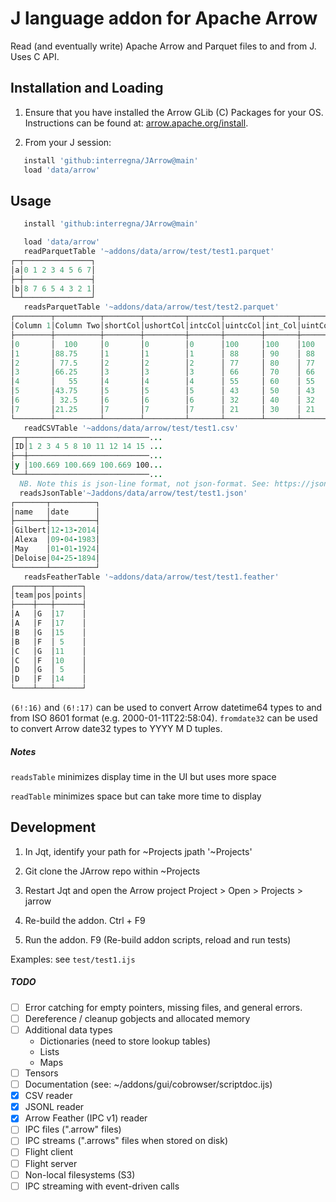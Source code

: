 # J language addon for Apache Arrow
Read (and eventually write) Apache Arrow and Parquet files to and from J.
Uses C API.

## Installation and Loading
1) Ensure that you have installed the Arrow GLib (C) Packages for your OS. Instructions can be found at: [arrow.apache.org/install](https://arrow.apache.org/install/).

2) From your J session:
```j
   install 'github:interregna/JArrow@main'
   load 'data/arrow'
```

## Usage
```j
   install 'github:interregna/JArrow@main'

   load 'data/arrow'
   readParquetTable '~addons/data/arrow/test/test1.parquet'
┌─┬───────────────┐
│a│0 1 2 3 4 5 6 7│
├─┼───────────────┤
│b│8 7 6 5 4 3 2 1│
└─┴───────────────┘
   readsParquetTable '~addons/data/arrow/test/test2.parquet'
┌────────┬──────────┬────────┬─────────┬───────┬────────┬───────┬───────┬────────┬────────┬────────┬──────────┬──────────┬───────────┬────────────┬─────────┬─────────┬───────┬───────────────┐
│Column 1│Column Two│shortCol│ushortCol│intcCol│uintcCol│int_Col│uintCol│int16Col│int32Col│int64Col│float32Col│float64Col│longlongCol│ulonglongCol│DoubleCol│StringCol│boolCol│datetime64Col  │
├────────┼──────────┼────────┼─────────┼───────┼────────┼───────┼───────┼────────┼────────┼────────┼──────────┼──────────┼───────────┼────────────┼─────────┼─────────┼───────┼───────────────┤
│0       │  100     │0       │0        │0      │100     │100    │100    │300     │500     │100     │   600    │   700    │100        │100         │  100    │This     │1      │946684800000000│
│1       │88.75     │1       │1        │1      │ 88     │ 90    │ 88    │263     │443     │ 88     │531.25    │613.75    │ 88        │ 88         │88.75    │ is      │0      │946771200000000│
│2       │ 77.5     │2       │2        │2      │ 77     │ 80    │ 77    │227     │387     │ 77     │ 462.5    │ 527.5    │ 77        │ 77         │ 77.5    │all      │0      │946857600000000│
│3       │66.25     │3       │3        │3      │ 66     │ 70    │ 66    │191     │331     │ 66     │393.75    │441.25    │ 66        │ 66         │66.25    │ valid   │0      │946944000000000│
│4       │   55     │4       │4        │4      │ 55     │ 60    │ 55    │155     │275     │ 55     │   325    │   355    │ 55        │ 55         │   55    │text     │1      │947030400000000│
│5       │43.75     │5       │5        │5      │ 43     │ 50    │ 43    │118     │218     │ 43     │256.25    │268.75    │ 43        │ 43         │43.75    │         │0      │947116800000000│
│6       │ 32.5     │6       │6        │6      │ 32     │ 40    │ 32    │ 82     │162     │ 32     │ 187.5    │ 182.5    │ 32        │ 32         │ 32.5    │data.    │0      │947203200000000│
│7       │21.25     │7       │7        │7      │ 21     │ 30    │ 21    │ 46     │106     │ 21     │118.75    │ 96.25    │ 21        │ 21         │21.25    │         │0      │947289600000000│
└────────┴──────────┴────────┴─────────┴───────┴────────┴───────┴───────┴────────┴────────┴────────┴──────────┴──────────┴───────────┴────────────┴─────────┴─────────┴───────┴───────────────┘
   readCSVTable '~addons/data/arrow/test/test1.csv'
┌──┬───────────────────────────...
│ID│1 2 3 4 5 8 10 11 12 14 15 ...
├──┼───────────────────────────...
│y │100.669 100.669 100.669 100...
└──┴───────────────────────────...
  NB. Note this is json-line format, not json-format. See: https://jsonlines.org
  readsJsonTable'~Jaddons/data/arrow/test/test1.json'
┌───────┬──────────┐
│name   │date      │
├───────┼──────────┤
│Gilbert│12-13-2014│
│Alexa  │09-04-1983│
│May    │01-01-1924│
│Deloise│04-25-1894│
└───────┴──────────┘
   readsFeatherTable '~addons/data/arrow/test/test1.feather'
┌────┬───┬──────┐
│team│pos│points│
├────┼───┼──────┤
│A   │G  │17    │
│A   │F  │17    │
│B   │G  │15    │
│B   │F  │ 5    │
│C   │G  │11    │
│C   │F  │10    │
│D   │G  │ 5    │
│D   │F  │14    │
└────┴───┴──────┘
```
`(6!:16)` and `(6!:17)` can be used to convert Arrow datetime64 types to and from ISO 8601 format (e.g. 2000-01-11T22:58:04).
`fromdate32` can be used to convert Arrow date32 types to YYYY M D tuples.


##### Notes


`readsTable` minimizes display time in the UI but uses more space

`readTable`  minimizes space but can take more time to display

## Development
1) In Jqt, identify your path for ~Projects
   jpath '~Projects'

2) Git clone the JArrow repo within ~Projects


3) Restart Jqt and open the Arrow project
   Project > Open > Projects > jarrow

4) Re-build the addon.
   Ctrl + F9

5) Run the addon.
   F9 (Re-build addon scripts, reload and run tests)

Examples:
see `test/test1.ijs`

##### TODO

* [ ] Error catching for empty pointers, missing files, and general errors.
* [ ] Dereference / cleanup gobjects and allocated memory
* [ ] Additional data types
	- Dictionaries (need to store lookup tables)
	- Lists
	- Maps
* [ ] Tensors	
* [ ] Documentation (see: ~/addons/gui/cobrowser/scriptdoc.ijs)
* [x] CSV reader
* [x] JSONL reader
* [x] Arrow Feather (IPC v1) reader
* [ ] IPC files (".arrow" files)
* [ ] IPC streams (".arrows" files when stored on disk)
* [ ] Flight client 
* [ ] Flight server
* [ ] Non-local filesystems (S3)
* [ ] IPC streaming with event-driven calls
